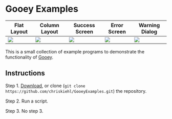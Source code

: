# Gooey Examples

| Flat Layout | Column Layout |Success Screen | Error Screen | Warning Dialog |
|-------------|---------------|---------------|--------------|----------------|
| <img src="https://cloud.githubusercontent.com/assets/1408720/7950190/4414e54e-0965-11e5-964b-f717a7adaac6.jpg"> | <img src="https://cloud.githubusercontent.com/assets/1408720/7950189/4411b824-0965-11e5-905a-3a2b5df0efb3.jpg"> | <img src="https://cloud.githubusercontent.com/assets/1408720/7950192/44165442-0965-11e5-8edf-b8305353285f.jpg"> | <img src="https://cloud.githubusercontent.com/assets/1408720/7950188/4410dcce-0965-11e5-8243-c1d832c05887.jpg"> | <img src="https://cloud.githubusercontent.com/assets/1408720/7950191/4415432c-0965-11e5-9190-17f55460faf3.jpg"> | 

This is a small collection of example programs to demonstrate the functionality of [Gooey](https://github.com/chriskiehl/Gooey). 


## Instructions 

Step 1. [Download](https://github.com/chriskiehl/Gooey/archive/master.zip), or clone (`git clone https://github.com/chriskiehl/GooeyExamples.git`) the repository. 

Step 2. Run a script.   

Step 3. No step 3.  
 
 
